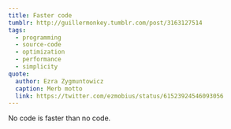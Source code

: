```yaml
---
title: Faster code
tumblr: http://guillermonkey.tumblr.com/post/3163127514
tags:
  - programming
  - source-code
  - optimization
  - performance
  - simplicity
quote:
  author: Ezra Zygmuntowicz
  caption: Merb motto
  link: https://twitter.com/ezmobius/status/61523924546093056
---
```


No code is faster than no code.
